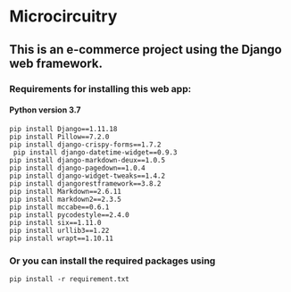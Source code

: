 # Microcircuitry
## This is an e-commerce project using the Django web framework.

### Requirements for installing this web app:
#### Python version 3.7
```
pip install ﻿Django==1.11.18
pip install Pillow==7.2.0
pip install django-crispy-forms==1.7.2
 pip install django-datetime-widget==0.9.3
pip install django-markdown-deux==1.0.5
pip install django-pagedown==1.0.4
pip install django-widget-tweaks==1.4.2
pip install djangorestframework==3.8.2
pip install Markdown==2.6.11
pip install markdown2==2.3.5
pip install mccabe==0.6.1
pip install pycodestyle==2.4.0
pip install six==1.11.0
pip install urllib3==1.22
pip install wrapt==1.10.11
```
### Or you can install the required packages using 
```
pip install -r requirement.txt
```
